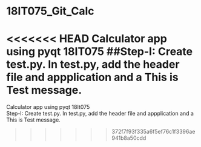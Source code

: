 # 18IT075_Git_Calc
<<<<<<< HEAD
 Calculator app using pyqt 18IT075
 ##Step-I: Create test.py. In test.py, add the header file and appplication and a This is Test message.
=======
 Calculator app using pyqt 18It075<br>
Step-I: Create test.py. In test.py, add the header file and appplication and a This is Test message.
>>>>>>> 372f7f93f335a6f5ef76c1f3396ae941b8a50cdd
